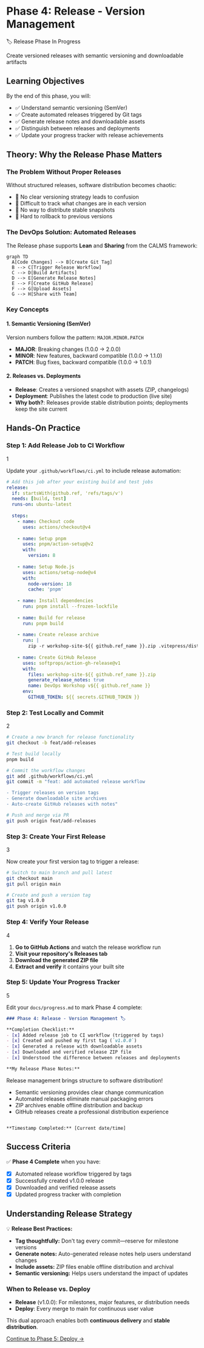 # Phase 4: Release - Version Management

<div class="phase-card">
  <div class="phase-header">
    <span class="phase-title">🏷️ Release Phase</span>
    <span class="workshop-status status-progress">In Progress</span>
  </div>
  <p>Create versioned releases with semantic versioning and downloadable artifacts</p>
</div>

## Learning Objectives

By the end of this phase, you will:
- ✅ Understand semantic versioning (SemVer)
- ✅ Create automated releases triggered by Git tags
- ✅ Generate release notes and downloadable assets
- ✅ Distinguish between releases and deployments
- ✅ Update your progress tracker with release achievements

## Theory: Why the Release Phase Matters

### The Problem Without Proper Releases
Without structured releases, software distribution becomes chaotic:
- 🚨 No clear versioning strategy leads to confusion
- 🚨 Difficult to track what changes are in each version
- 🚨 No way to distribute stable snapshots
- 🚨 Hard to rollback to previous versions

### The DevOps Solution: Automated Releases

The Release phase supports **Lean** and **Sharing** from the CALMS framework:

```mermaid
graph TD
  A[Code Changes] --> B[Create Git Tag]
  B --> C[Trigger Release Workflow]
  C --> D[Build Artifacts]
  D --> E[Generate Release Notes]
  E --> F[Create GitHub Release]
  F --> G[Upload Assets]
  G --> H[Share with Team]
```

### Key Concepts

#### 1. Semantic Versioning (SemVer)
Version numbers follow the pattern: `MAJOR.MINOR.PATCH`

- **MAJOR**: Breaking changes (1.0.0 → 2.0.0)
- **MINOR**: New features, backward compatible (1.0.0 → 1.1.0)  
- **PATCH**: Bug fixes, backward compatible (1.0.0 → 1.0.1)

#### 2. Releases vs. Deployments
- **Release**: Creates a versioned snapshot with assets (ZIP, changelogs)
- **Deployment**: Publishes the latest code to production (live site)
- **Why both?**: Releases provide stable distribution points; deployments keep the site current

## Hands-On Practice

### Step 1: Add Release Job to CI Workflow
<div class="step-counter">1</div>

Update your `.github/workflows/ci.yml` to include release automation:

```yaml
# Add this job after your existing build and test jobs
release:
  if: startsWith(github.ref, 'refs/tags/v')
  needs: [build, test]
  runs-on: ubuntu-latest
  
  steps:
    - name: Checkout code
      uses: actions/checkout@v4
      
    - name: Setup pnpm
      uses: pnpm/action-setup@v2
      with:
        version: 8
        
    - name: Setup Node.js
      uses: actions/setup-node@v4
      with:
        node-version: 18
        cache: 'pnpm'
        
    - name: Install dependencies
      run: pnpm install --frozen-lockfile
      
    - name: Build for release
      run: pnpm build
      
    - name: Create release archive
      run: |
        zip -r workshop-site-${{ github.ref_name }}.zip .vitepress/dist/
        
    - name: Create GitHub Release
      uses: softprops/action-gh-release@v1
      with:
        files: workshop-site-${{ github.ref_name }}.zip
        generate_release_notes: true
        name: DevOps Workshop v${{ github.ref_name }}
      env:
        GITHUB_TOKEN: ${{ secrets.GITHUB_TOKEN }}
```

### Step 2: Test Locally and Commit
<div class="step-counter">2</div>

```bash
# Create a new branch for release functionality
git checkout -b feat/add-releases

# Test build locally
pnpm build

# Commit the workflow changes
git add .github/workflows/ci.yml
git commit -m "feat: add automated release workflow

- Trigger releases on version tags
- Generate downloadable site archives
- Auto-create GitHub releases with notes"

# Push and merge via PR
git push origin feat/add-releases
```

### Step 3: Create Your First Release
<div class="step-counter">3</div>

Now create your first version tag to trigger a release:

```bash
# Switch to main branch and pull latest
git checkout main
git pull origin main

# Create and push a version tag
git tag v1.0.0
git push origin v1.0.0
```

### Step 4: Verify Your Release
<div class="step-counter">4</div>

1. **Go to GitHub Actions** and watch the release workflow run
2. **Visit your repository's Releases tab**
3. **Download the generated ZIP file**
4. **Extract and verify** it contains your built site

### Step 5: Update Your Progress Tracker
<div class="step-counter">5</div>

Edit your `docs/progress.md` to mark Phase 4 complete:

```markdown
### Phase 4: Release - Version Management 🏷️

**Completion Checklist:**
- [x] Added release job to CI workflow (triggered by tags)
- [x] Created and pushed my first tag (`v1.0.0`)
- [x] Generated a release with downloadable assets
- [x] Downloaded and verified release ZIP file
- [x] Understood the difference between releases and deployments

**My Release Phase Notes:**
```
Release management brings structure to software distribution!
- Semantic versioning provides clear change communication
- Automated releases eliminate manual packaging errors
- ZIP archives enable offline distribution and backup
- GitHub releases create a professional distribution experience
```

**Timestamp Completed:** [Current date/time]
```

## Success Criteria

✅ **Phase 4 Complete** when you have:
- [x] Automated release workflow triggered by tags
- [x] Successfully created v1.0.0 release
- [x] Downloaded and verified release assets
- [x] Updated progress tracker with completion

## Understanding Release Strategy

<div class="tip-box">
💡 <strong>Release Best Practices:</strong>
<ul>
<li><strong>Tag thoughtfully:</strong> Don't tag every commit—reserve for milestone versions</li>
<li><strong>Generate notes:</strong> Auto-generated release notes help users understand changes</li>
<li><strong>Include assets:</strong> ZIP files enable offline distribution and archival</li>
<li><strong>Semantic versioning:</strong> Helps users understand the impact of updates</li>
</ul>
</div>

### When to Release vs. Deploy

- **Release** (v1.0.0): For milestones, major features, or distribution needs
- **Deploy**: Every merge to main for continuous user value

This dual approach enables both **continuous delivery** and **stable distribution**.

[Continue to Phase 5: Deploy →](/phases/05-deploy)
